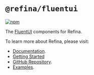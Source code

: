 # `@refina/fluentui`

[![npm](https://img.shields.io/npm/v/%40refina%2Fbasic-components?color=green)](https://www.npmjs.com/package/@refina/fluentui)

The [FluentUI](https://react.fluentui.dev) components for Refina.

To learn more about Refina, please visit:

- [Documentation](https://refina.vercel.app).
- [Getting Started](https://refina.vercel.app/guide/introduction.html)
- [GitHub Repository](https://github.com/refinajs/refina).
- [Examples](https://gallery.refina.vercel.app).
